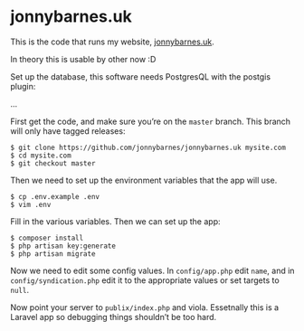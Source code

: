 # jonnybarnes.uk

This is the code that runs my website, [jonnybarnes.uk](https://jonnybarnes.uk).

In theory this is usable by other now :D

Set up the database, this software needs PostgresQL with the postgis plugin:

...

First get the code, and make sure you’re on the `master` branch. This branch will
only have tagged releases:

```shell
$ git clone https://github.com/jonnybarnes/jonnybarnes.uk mysite.com
$ cd mysite.com
$ git checkout master
```

Then we need to set up the environment variables that the app will use.

```shell
$ cp .env.example .env
$ vim .env
```

Fill in the various variables. Then we can set up the app:

```shell
$ composer install
$ php artisan key:generate
$ php artisan migrate
```

Now we need to edit some config values. In `config/app.php` edit `name`, and in
`config/syndication.php` edit it to the appropriate values or set targets to `null`.

Now point your server to `publix/index.php` and viola. Essetnally this is a
Laravel app so debugging things shouldn’t be too hard.
